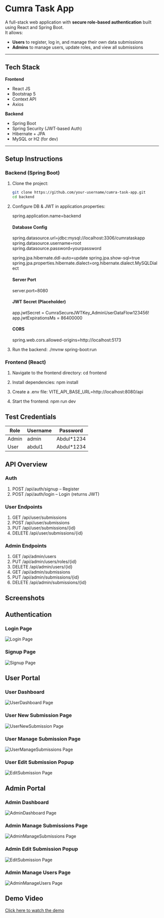 # Cumra Task App

A full-stack web application with **secure role-based authentication** built using React and Spring Boot.  
It allows:

- **Users** to register, log in, and manage their own data submissions
- **Admins** to manage users, update roles, and view all submissions

---

## Tech Stack

**Frontend**
- React JS
- Bootstrap 5
- Context API
- Axios

**Backend**
- Spring Boot
- Spring Security (JWT-based Auth)
- Hibernate + JPA
- MySQL or H2 (for dev)

---

## Setup Instructions

### Backend (Spring Boot)

1. Clone the project:
   ```bash
   git clone https://github.com/your-username/cumra-task-app.git
   cd backend
2. Configure DB & JWT in application.properties:
   
   spring.application.name=backend
   #### Database Config
   spring.datasource.url=jdbc:mysql://localhost:3306/cumrataskapp
   spring.datasource.username=root
   spring.datasource.password=yourpassword

   spring.jpa.hibernate.ddl-auto=update
   spring.jpa.show-sql=true
   spring.jpa.properties.hibernate.dialect=org.hibernate.dialect.MySQLDialect

   #### Server Port
   server.port=8080

   #### JWT Secret (Placeholder)
   app.jwtSecret = CumraSecureJWTKey_AdminUserDataFlow123456!
   app.jwtExpirationsMs = 86400000

   #### CORS
   spring.web.cors.allowed-origins=http://localhost:5173

4. Run the backend:
   ./mvnw spring-boot:run

### Frontend (React)

1. Navigate to the frontend directory:
   cd frontend

2. Install dependencies:
   npm install

3. Create a .env file:
   VITE_API_BASE_URL=http://localhost:8080/api

4. Start the frontend:
   npm run dev

## Test Credentials

| Role  | Username   | Password   |
|-------|------------|------------|
| Admin | admin  | Abdul*1234  |
| User  | abdul1   | Abdul*1234  |

## API Overview

### Auth

1. POST /api/auth/signup – Register
2. POST /api/auth/login – Login (returns JWT)

### User Endpoints

1. GET /api/user/submissions
2. POST /api/user/submissions
3. PUT /api/user/submissions/{id}
4. DELETE /api/user/submissions/{id}

### Admin Endpoints

1. GET /api/admin/users
2. PUT /api/admin/users/roles/{id}
3. DELETE /api/admin/users/{id}
4. GET /api/admin/submissions
5. PUT /api/admin/submissions/{id}
6. DELETE /api/admin/submissions/{id}


## Screenshots

## Authentication

### Login Page
![Login Page](./screenshots/Login.jpg)

### Signup Page
![Signup Page](./screenshots/Signup.jpg)

## User Portal

### User Dashboard
![UserDashboard Page](./screenshots/UserDashboard.jpg)

### User New Submission Page
![UserNewSubmission Page](./screenshots/UserNewSubmission.jpg)

### User Manage Submission Page
![UserManageSubmissions Page](./screenshots/UserManageSubmissions.jpg)

### User Edit Submission Popup
![EditSubmission Page](./screenshots/EditSubmission.jpg)



## Admin Portal

### Admin Dashboard
![AdminDashboard Page](./screenshots/AdminDashboard.jpg)

### Admin Manage Submissions Page
![AdminManageSubmissions Page](./screenshots/AdminManageSubmissions.jpg)

### Admin Edit Submission Popup
![EditSubmission Page](./screenshots/EditSubmission.jpg)

### Admin Manage Users Page
![AdminManageUsers Page](./screenshots/AdminManageUsers.jpg)

## Demo Video

[Click here to watch the demo](https://youtu.be/QY6sCpnSrL0)



